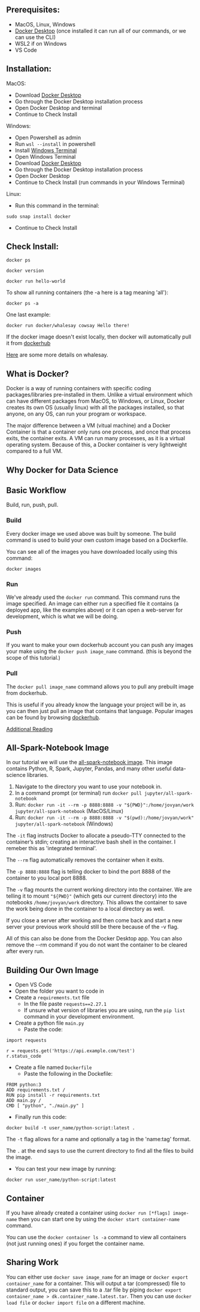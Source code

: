 ## Prerequisites:

- MacOS, Linux, Windows
- [Docker Desktop](https://www.docker.com/products/docker-desktop/) (once installed it can run all of our commands, or we can use the CLI)
- WSL2 if on Windows
- VS Code

## Installation:

MacOS:
- Download [Docker Desktop](https://www.docker.com/products/docker-desktop/)
- Go through the Docker Desktop installation process
- Open Docker Desktop and terminal
- Continue to Check Install

Windows:
- Open Powershell as admin
- Run ```wsl --install``` in powershell
- Install [Windows Terminal](https://apps.microsoft.com/store/detail/windows-terminal/9N0DX20HK701?hl=en-us&gl=us)
- Open Windows Terminal
- Download [Docker Desktop](https://www.docker.com/products/docker-desktop/)
- Go through the Docker Desktop installation process
- Open Docker Desktop
- Continue to Check Install (run commands in your Windows Terminal)

Linux:

- Run this command in the terminal:
```
sudo snap install docker 
```
- Continue to Check Install

## Check Install:

```
docker ps 
```
```
docker version
```
```
docker run hello-world
```
To show all running containers (the -a here is a tag meaning 'all'):
```
docker ps -a
```
One last example:
```
docker run docker/whalesay cowsay Hello there!
```
If the docker image doesn't exist locally, then docker will automatically pull it from [dockerhub](https://hub.docker.com/)

[Here](https://hub.docker.com/r/docker/whalesay) are some more details on whalesay.

## What is Docker?

Docker is a way of running containers with specific coding packages/libraries pre-installed in them. Unlike a virtual environment which can have different packages from MacOS, to Windows, or Linux, Docker creates its own OS (usually linux) with all the packages installed, so that anyone, on any OS, can run your program or workspace. 

The major difference between a VM (vitual machine) and a Docker Container is that a container only runs one process, and once that process exits, the container exits. A VM can run many processes, as it is a virtual operating system. Because of this, a Docker container is very lightweight compared to a full VM.

## Why Docker for Data Science

## Basic Workflow

Build, run, push, pull.

### Build

Every docker image we used above was built by someone. The build command is used to build your own custom image based on a Dockerfile. 

You can see all of the images you have downloaded locally using this command:
```
docker images
```

### Run

We've already used the ```docker run``` command. This command runs the image specified. An image can either run a specified file it contains (a deployed app, like the examples above) or it can open a web-server for development, which is what we will be doing. 

### Push

If you want to make your own dockerhub account you can push any images your make using the ```docker push image_name``` command. (this is beyond the scope of this tutorial.)

### Pull

The ```docker pull image_name``` command allows you to pull any prebuilt image from dockerhub. 

This is useful if you already know the language your project will be in, as you can then just pull an image that contains that language. Popular images can be found by browsing [dockerhub](https://hub.docker.com/). 

[Additional Reading](https://medium.com/@deepakshakya/beginners-guide-to-use-docker-build-run-push-and-pull-4a132c094d75)

## All-Spark-Notebook Image

In our tutorial we will use the [all-spark-notebook image](https://hub.docker.com/r/jupyter/all-spark-notebook). This image contains Python, R, Spark, Jupyter, Pandas, and many other useful data-science libraries.  

1. Navigate to the directory you want to use your notebook in.
2. In a command prompt (or terminal) run ```docker pull jupyter/all-spark-notebook```
3. Run:
```docker run -it --rm -p 8888:8888 -v "${PWD}":/home/jovyan/work jupyter/all-spark-notebook``` (MacOS/Linux)
3. Run:
```docker run -it --rm -p 8888:8888 -v "$(pwd):/home/jovyan/work" jupyter/all-spark-notebook``` (Windows)

The ```-it``` flag instructs Docker to allocate a pseudo-TTY connected to the container’s stdin; creating an interactive bash shell in the container. I remeber this as 'integrated terminal'.

The ```--rm``` flag automatically removes the container when it exits.

The ```-p 8888:8888``` flag is telling docker to bind the port 8888 of the container to you local port 8888.

The ```-v``` flag mounts the current working directory into the container. We are telling it to mount ```"${PWD}"``` (which gets our current directory) into the notebooks ```/home/jovyan/work``` directory. This allows the container to save the work being done in the container to a local directory as well.

If you close a server after working and then come back and start a new server your previous work should still be there because of the -v flag.

All of this can also be done from the Docker Desktop app. You can also remove the --rm command if you do not want the container to be cleared after every run. 

## Building Our Own Image

- Open VS Code
- Open the folder you want to code in
- Create a ```requirements.txt``` file
  - In the file paste ```requests==2.27.1```
  - If unsure what version of libraries you are using, run the ```pip list``` command in your development environment.
- Create a python file ```main.py```
  - Paste the code:
```
import requests

r = requests.get('https://api.example.com/test')
r.status_code 
```
- Create a file named ```Dockerfile```
  - Paste the following in the Dockefile:
```
FROM python:3
ADD requirements.txt /
RUN pip install -r requirements.txt
ADD main.py /
CMD [ "python", "./main.py" ]
```

- Finally run this code:
```
docker build -t user_name/python-script:latest .
```

The ```-t``` flag allows for a name and optionally a tag in the 'name:tag' format.

The ```.``` at the end says to use the current directory to find all the files to build the image.

- You can test your new image by running:
```
docker run user_name/python-script:latest
```

## Container

If you have already created a container using ```docker run [*flags] image-name``` then you can start one by using the ```docker start container-name``` command. 

You can use the ```docker container ls -a``` command to view all containers (not just running ones) if you forget the container name.

## Sharing Work

You can either use ```docker save image_name``` for an image or ```docker export container_name``` for a container. This will output a tar (compressed) file to standard output, you can save this to a .tar file by piping ```docker export container_name > dk.container_name.latest.tar```. Then you can use ```docker load file``` or ```docker import file``` on a different machine.
